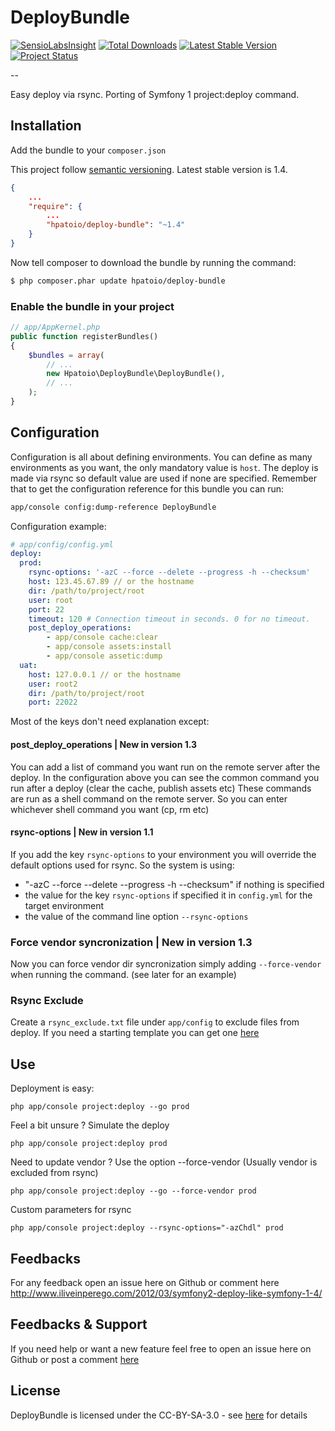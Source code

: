 DeployBundle
=================

[![SensioLabsInsight](https://insight.sensiolabs.com/projects/b4556cd7-652f-4a58-9126-eb2c1abd6c89/small.png)](https://insight.sensiolabs.com/projects/b4556cd7-652f-4a58-9126-eb2c1abd6c89)
[![Total Downloads](https://poser.pugx.org/hpatoio/deploy-bundle/downloads.png)](https://packagist.org/packages/hpatoio/deploy-bundle)
[![Latest Stable Version](https://poser.pugx.org/hpatoio/deploy-bundle/v/stable.png)](https://packagist.org/packages/hpatoio/deploy-bundle)
[![Project Status](http://stillmaintained.com/hpatoio/DeployBundle.png)](http://stillmaintained.com/hpatoio/DeployBundle)

--

Easy deploy via rsync. Porting of Symfony 1 project:deploy command.

## Installation
Add the bundle to your `composer.json`

This project follow [semantic versioning](http://semver.org/). Latest stable version is 1.4.

```json
{
    ...
    "require": {
        ...
        "hpatoio/deploy-bundle": "~1.4"
    }
}
```
Now tell composer to download the bundle by running the command:
```bash
$ php composer.phar update hpatoio/deploy-bundle
```
### Enable the bundle in your project
```php
// app/AppKernel.php
public function registerBundles()
{
    $bundles = array(
        // ...
        new Hpatoio\DeployBundle\DeployBundle(),
        // ...
    );
}
```
## Configuration
Configuration is all about defining environments. You can define as many environments as you want, the only mandatory value is `host`. The deploy is made via rsync so default value are used if none are specified.
Remember that to get the configuration reference for this bundle you can run:
```bash
app/console config:dump-reference DeployBundle
```
Configuration example:
```yaml
# app/config/config.yml
deploy:
  prod:
    rsync-options: '-azC --force --delete --progress -h --checksum'
    host: 123.45.67.89 // or the hostname
    dir: /path/to/project/root
    user: root
    port: 22
    timeout: 120 # Connection timeout in seconds. 0 for no timeout.
    post_deploy_operations: 
        - app/console cache:clear
        - app/console assets:install
        - app/console assetic:dump
  uat:
    host: 127.0.0.1 // or the hostname
    user: root2
    dir: /path/to/project/root
    port: 22022
```

Most of the keys don't need explanation except:

#### post_deploy_operations | New in version 1.3
You can add a list of command you want run on the remote server after the deploy. In the configuration above you can see the common command you run after a deploy (clear the cache, publish assets etc)
These commands are run as a shell command on the remote server. So you can enter whichever shell command you want (cp, rm etc)
#### rsync-options | New in version 1.1
If you add the key `rsync-options` to your environment you will override the default options used for rsync. So the system is using:

* "-azC --force --delete --progress -h --checksum" if nothing is specified
* the value for the key `rsync-options` if specified it in `config.yml` for the target environment
* the value of the command line option `--rsync-options`

### Force vendor syncronization | New in version 1.3
Now you can force vendor dir syncronization simply adding `--force-vendor` when running the command. (see later for an example)

### Rsync Exclude
Create a `rsync_exclude.txt` file under `app/config` to exclude files from deploy. If you need a starting template you can get one [here](http://bit.ly/rsehdbsf2)
## Use
Deployment is easy: 
```shell
php app/console project:deploy --go prod
```
Feel a bit unsure ? Simulate the deploy
```shell
php app/console project:deploy prod
```
Need to update vendor ? Use the option --force-vendor (Usually vendor is excluded from rsync)
```shell
php app/console project:deploy --go --force-vendor prod
```
Custom parameters for rsync
```shell
php app/console project:deploy --rsync-options="-azChdl" prod
```
## Feedbacks
For any feedback open an issue here on Github or comment here http://www.iliveinperego.com/2012/03/symfony2-deploy-like-symfony-1-4/    

Feedbacks & Support
-------------
If you need help or want a new feature feel free to open an issue here on Github or post a comment [here](http://www.iliveinperego.com/2012/03/symfony2-deploy-like-symfony-1-4/)

License
-------------
DeployBundle is licensed under the CC-BY-SA-3.0 - see [here](http://www.spdx.org/licenses/CC-BY-SA-3.0) for details
